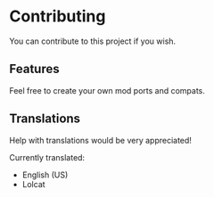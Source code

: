 # Contributing

You can contribute to this project if you wish.

## Features

Feel free to create your own mod ports and compats.

## Translations

Help with translations would be very appreciated!

Currently translated:

- English (US)
- Lolcat
